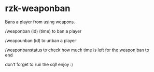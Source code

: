 # rzk-weaponban
 Bans a player from using weapons.

 /weaponban (id) (time) to ban a player
 
 /weapounban (id) to unban a player

 /weaponbanstatus to check how much time is left for the weapon ban to end 

don't forget to run the sql!
enjoy :)
